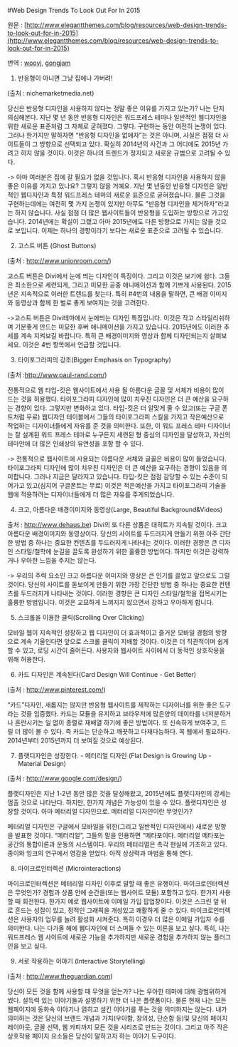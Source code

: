 #Web Design Trends To Look Out For In 2015

원문 : [http://www.elegantthemes.com/blog/resources/web-design-trends-to-look-out-for-in-2015](http://www.elegantthemes.com/blog/resources/web-design-trends-to-look-out-for-in-2015)

번역 : [wooyj](http://wooyj.tumblr.com/), [gongjam](http://gongjam.co.kr)
1. 반응형이 아니면 그냥 집에나 가버려!



(출처 : nichemarketmedia.net)

당신은 반응형 디자인을 사용하지 않다는 정말 좋은 이유를 가지고 있는가?  나는 단지 의심해본다. 지난 몇 년 동안 반응형 디자인은 워드프레스 테마나 일반적인 웹디자인을 위한 새로운 표준처럼 그 자체로 굳혀졌다. 그렇다. 구현하는 동안  여전히 논쟁이 있다. 그러나 한가지만 말하자면 “반응형 디자인을 없애자”는 것은 아니며, 사실은 점점 더 사이트들이 그 방향으로 선택되고 있다. 확실히 2014년의 사건과 그 어디에도 2015년 가려고 하지 않을 것이다. 이것은 하나의 트렌드가 정지되고 새로운 규범으로 고려될 수 있다.

-> 아마 여러분은 집에 갈 필요가 없을 것입니다. 혹시 반응형 디자인을 사용하지 않을 좋은 이유를 가지고 있나요? 그렇지 않을 거예요. 지난 몇 년동안 반응형 디자인은 일반적인 웹디자인과 특정 워드프레스 테마의 새로운 표준으로 굳혀졌습니다. 물론 그것을 구현하는데에는 여전히 몇 가지 논쟁이 있지만 아무도 "반응형 디자인을 제거하자"라고는 하지 않습니다. 사실 점점 더 많은 웹사이트들이 반응형을 도입하는 방향으로 가고있습니다. 2014년에는 확실이 그랬고 아마 2015년에도 다른 방향으로 가지는 않을 것으로 보입니다. 이제는 하나의 경향이라기 보다는 새로운 표준으로 고려될 수 있습니다.
 

2. 고스트 버튼 (Ghost Buttons)

(출처 : http://www.unionroom.com/)

고스트 버튼은 Divi에서 눈에 띄는 디자인이 특징이다. 그리고 이것은 보기에 쉽다. 그들은 최소한으로 세련되게, 그리고 미묘한 공중 애니메이션과 함께 기쁘게 사용된다. 2015년은 지속적으로 이러한 트렌드를 찾는다.  특히 #4번의 내용을 말하면, 큰 배경 이미지와 동영상과 함께 한 벌로 좋게 보여지는 것을 고려한다.

->고스트 버튼은 Divi테마에서 눈에띄는 디자인 특징입니다. 이것은 작고 스타일리쉬하며 기분좋게 만드는 미묘한 후버 애니메이션을 가지고 있습니다. 2015년에도 이러한 추세를 계속 지켜보길 바랍니다. 특히  큰 배경이미지와 영상과 함께 디자인되는지 살펴보세요. 이것은 4번 항목에서 언급할 것입니다.

 

3. 타이포그라피의 강조(Bigger Emphasis on Typography)

(출처 :http://www.paul-rand.com/)

전통적으로 웹 타입-킷은 웹사이트에서 사용 될 아름다운 글꼴 및 서체가 비용이 많이 드는 것을 허용했다. 타이포그라피 디자인에 많이 치우친 디자인은 더 큰 예산을 요구하는 경향이 있다. 그렇지만 변화하고 있다. 타입-킷은 더 알맞게 줄 수 있고(또는 구글 폰트처럼 무료) 웹디자인 테이블에서 그들의 타이포그라피 스킬을 가지고 작은예산으로 작업하는 디자이너들에게 자유를 준 것을 의미한다. 또한, 이 워드 프레스 테마 디자이너는 잘 설계된 워드 프레스 테마로 누구든지 세련된 형 중심의 디자인을 달성하고, 자신의 테마안에 더 많은 인쇄상의 유연성을 포함 할 수 있다.

-> 전통적으로 웹사이트에 사용되는 아름다운 서체와 글꼴은 비용이 많이 들었습니다. 타이포그라피 디자인에 많이 치우친 디자인은 더 큰 예산을 요구하는 경향이 있음을 의미합니다. 그러나 지금은 달라지고 있습니다. 타입-킷은 점점 감당할 수 있는 수준이 되어가고 있고(심지어 구글폰트는 무료) 이것은 적은예산을 가지고 타이포그라피 기술을 웹에 적용하려는 디자이너들에게 더 많은 자유를 주게되었습니다.
 

4. 크고, 아름다운 배경이미지와 동영상(Large, Beautiful Background&Videos)



출처 : http://www.dehaus.be)
Divi의 또 다른 상품은 대히트가 지속될 것이다. 크고 아름다운 배경이미지와 동영상이다. 당신의 사이트를 두드러지게 만들기 위한 아주 간단한 방법 중 하나는 중요한 컨텐츠를 두드러지게 나타내는 것이다. 이러한 경향은 큰 디자인 스타일/철학에 눈길을  끌도록 완성하기 위한 훌륭한 방법이다. 하지만 이것은 강력하거나 우아한 느낌을 주지는 않는다.

-> 우리의 주력 요소인 크고 아름다운 이미지와 영상은 큰 인기를 끌었고 앞으로도 그럴 것이다. 당신의 사이트를 돋보이게 만들기 위한 가장 간단한 방법 중 하나는 중요한 컨텐츠를 두드러지게 나타내는 것이다. 이러한 경향은 큰 디자인 스타일/철학을 접목시키는 훌륭한 방법입니다. 이것은 교묘하게 느껴지지 않으면서 강하고 우아하게 합니다.

5. 스크롤을 이용한 클릭(Scrolling Over Clicking)



모바일 웹이 지속적인 성장하고 웹 디자인이 더 효과적이고 즐거운 모바일 경험의 방향으로 계속 기울인다면 앞으로 스크롤 클릭이 지배할 것이다. 이것은 더 직관적이며 쉽게 할 수 있고, 로딩 시간이 줄어든다. 사용자와 웹사이트 사이에서 더 동적인 상호작용을 위해 허용한다.

 

6. 카드 디자인은 계속된다(Card Design Will Continue - Get Better)



(출처 : http://www.pinterest.com/)

“카드”디자인, 새롭지는 않지만 반응형 웹사이트를 제작하는 디자이너를 위한 좋은 도구라는 것을 입증했다. 카드는 모듈을 유지하고 브라우저에 많은양의 데이타를 너저분하거나 혼란시키는 일 없이 종렬로 재배열 하기에 좋은 방법이다. 또 신속하게 보여주고, 드릴 더 많이 볼 수 있다. 즉 카드는 단순하고 깨끗하고 다재다능하다. 꼭 웹에서 필요하다.  2014년부터 2015년까지 더 보여질 것으로 예상된다.

 

7. 플랫디자인은 성장한다. - 메터리얼 디자인 (Flat Design is Growing Up - Material Design)



(출처 : http://www.google.com/design/)

플랫디자인은 지난 1-2년 동안 많은 것을 달성해왔고, 2015년에도 플랫디자인의 강세는 멈출 것으로 나타난다. 하지만, 한가지 개념은 가능성이 있을 수 있다. 플랫디자인은 성장할 것이다.  아마 메터리얼 디자인으로. 메터리얼 디자인이란 무엇인가?

메터리얼 디자인은 구글에서 모바일을 위한(그리고 일반적인 디자인에서) 새로운 방향을 발표한  것이다. “메터리얼”, 그들의 말을 인용하면 “메타포이다. 메터리얼 메타포는 공간의 통합이론과 운동의 시스템이다. 우리의 메터리얼은 촉각 현실에 기초하고 있다. 종이와 잉크의 연구에서 영감을 얻었다. 아직 상상력과 마법을 통해 연다.   

 

8. 마이크로인터렉션 (Microinteractions)



마이크로인터렉션은 메터리얼 디자인 이후로 말할 때 좋은 유행이다. 마이크로인터렉션은 무엇인가? 경험과 상품 안에 순간을(또는 웹사이트 모듈) 포함하고 있다. 한가지 사용할 때 회전한다. 한가지 예로 웹사이트에 이메일 가입 팝업창이다. 이것은 스크린 앞 뒤로 흔드는 성질이 있고, 정적인 그래픽을 개성있고 쾌활하게 줄 수 있다. 마이크로인터렉션은 사용자의 업무를 늘려 활성화 시켜준다. 특히 이경우 더 많은 이메일 가입자 수를 의미한다. 나는 다가올 해에 웹디자인에 더 스며들 수 있는 이론을 보고 싶다. 특히, 나는 워드프레스 웹 사이트에 새로운 기능을 추가하지만 새로운 경험을 추가하지 않는 플러그인을 보고 싶다.  

 

9. 서로 작용하는 이야기 (Interactive Storytelling)



(출처 : http://www.theguardian.com)

당신이 모든 것을 함께 사용할 때 무엇을 얻는가? 나는 우아한 테마에 대해 광범위하게 썼다. 설득력 있는 이야기들과 설명하기 위한 더 나은 플랫폼이다. 물론 현재 나는 모든 웹페이지에 동화속 이야기나 얽히고 설킨 이야기를 푸는 것을 의미하지는 않는다. 내가 의미하는 것은 당신의 브랜드 개념과 가치(우아함, 창의성, 단순함 등)및 당신의 페이지 레이아웃, 글꼴 선택, 웹 카피까지 모든 것을 시리즈로 만드는 것이다. 그리고 아주 작은 상호작용 페이지 요소들은 당신이 말하고자 하는 이야기 도구이다.